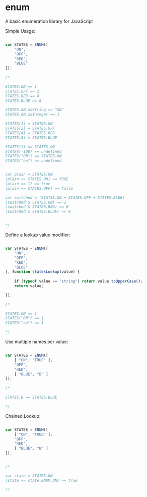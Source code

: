 # enum
A basic enumeration library for JavaScript

Simple Usage:
```javascript

var STATES = ENUM([
	"ON",
	"OFF",
	"RED",
	"BLUE"
]);
	
/*

STATES.ON == 1
STATES.OFF == 2
STATES.RED == 4
STATES.BLUE == 8

STATES.ON.asString == "ON"
STATES.ON.asInteger == 1

STATES[1] = STATES.ON
STATES[2] = STATES.OFF
STATES[4] = STATES.RED
STATES[8] = STATES.BLUE

STATES(1) == STATES.ON
STATES(-100) == undefined
STATES("ON") == STATES.ON
STATES("on") == undefined


var plain = STATES.ON
(plain == STATES.ON) == TRUE
(plain == 1) == true
(plain == STATES.OFF) == false

var switched = (STATES.ON + STATES.OFF + STATES.BLUE)
(switched & STATES.ON) == 1
(switched & STATES.RED) == 0
(switched & STATES.BLUE) == 8


*/

```
  
  
Define a lookup value modifier:
```javascript

var STATES = ENUM([
	"ON",
	"OFF",
	"RED",
	"BLUE"
], function statesLookup(value) {
	
	if (typeof value == "string") return value.toUpperCase();
	return value;

});
	
/*

STATES.ON == 1
STATES("ON") == 1
STATES("on") == 1

*/

```
  
  
Use multiple names per value:
```javascript

var STATES = ENUM([
	[ "ON", "TRUE" ],
	"OFF",
	"RED",
	[ "BLUE", "B" ]
]);
	
/*

STATES.B == STATES.BLUE

*/

```
  

Chained Lookup:
```javascript

var STATES = ENUM([
	[ "ON", "TRUE" ],
	"OFF",
	"RED",
	[ "BLUE", "B" ]
]);


/*

var state = STATES.ON
(state == state.ENUM.ON) == true

*/

```
